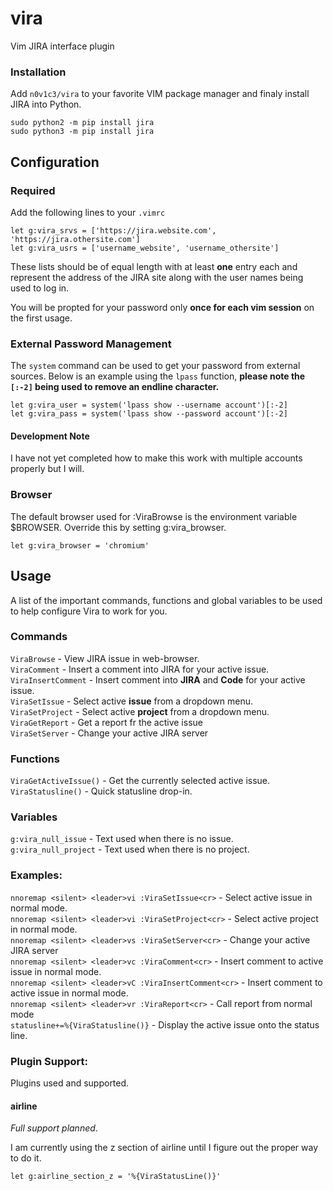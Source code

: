 # vira <!-- {{{1 -->
Vim JIRA interface plugin

### Installation <!-- {{{3 -->
Add `n0v1c3/vira` to your favorite VIM package manager and finaly
install JIRA into Python.
```
sudo python2 -m pip install jira
sudo python3 -m pip install jira
```

## Configuration <!-- {{{2 -->
### Required <!-- {{{3 -->
Add the following lines to your `.vimrc`
```
let g:vira_srvs = ['https://jira.website.com', 'https://jira.othersite.com']
let g:vira_usrs = ['username_website', 'username_othersite']
```
These lists should be of equal length with at least **one** entry each
and represent the address of the JIRA site along with the user
names being used to log in.

You will be propted for your password only **once for each vim session**
on the first usage.

### External Password Management <!-- {{{3 -->
The `system` command can be used to get your password from external
sources. Below is an example using the `lpass` function, **please
note the `[:-2]` being used to remove an endline character.**
```
let g:vira_user = system('lpass show --username account')[:-2]
let g:vira_pass = system('lpass show --password account')[:-2]
```
#### Development Note
I have not yet completed how to make this work with multiple accounts
properly but I will.

### Browser <!-- {{{3 -->

The default browser used for :ViraBrowse is the environment variable $BROWSER. Override this by setting g:vira_browser.
```
let g:vira_browser = 'chromium'
```

## Usage <!-- {{{2 -->
A list of the important commands, functions and global variables
to be used to help configure Vira to work for you.

### Commands <!-- {{{3 -->
`ViraBrowse` - View JIRA issue in web-browser.  
`ViraComment` - Insert a comment into JIRA for your active issue.  
`ViraInsertComment` - Insert comment into **JIRA** and **Code** for your active issue.  
`ViraSetIssue` - Select active **issue** from a dropdown menu.  
`ViraSetProject` - Select active **project** from a dropdown menu.  
`ViraGetReport` - Get a report fr the active issue  
`ViraSetServer` - Change your active JIRA server  

### Functions <!-- {{{3 -->
`ViraGetActiveIssue()` - Get the currently selected active issue.  
`ViraStatusline()` - Quick statusline drop-in.  

### Variables <!-- {{{3 -->
`g:vira_null_issue` - Text used when there is no issue.  
`g:vira_null_project` - Text used when there is no project.  

### Examples: <!-- {{{3 -->
`nnoremap <silent> <leader>vi :ViraSetIssue<cr>` -
Select active issue in normal mode.  
`nnoremap <silent> <leader>vi :ViraSetProject<cr>` -
Select active project in normal mode.  
`nnoremap <silent> <leader>vs :ViraSetServer<cr>` -
Change your active JIRA server  
`nnoremap <silent> <leader>vc :ViraComment<cr>` -
Insert comment to active issue in normal mode.  
`nnoremap <silent> <leader>vC :ViraInsertComment<cr>` -
Insert comment to active issue in normal mode.  
`nnoremap <silent> <leader>vr :ViraReport<cr>` -
Call report from normal mode  
`statusline+=%{ViraStatusline()}` - Display the active issue
onto the status line.  

### Plugin Support: <!-- {{{3 -->
Plugins used and supported.

#### airline
*Full support planned*.

I am currently using the z section of airline until I figure
out the proper way to do it.
```
let g:airline_section_z = '%{ViraStatusLine()}'
